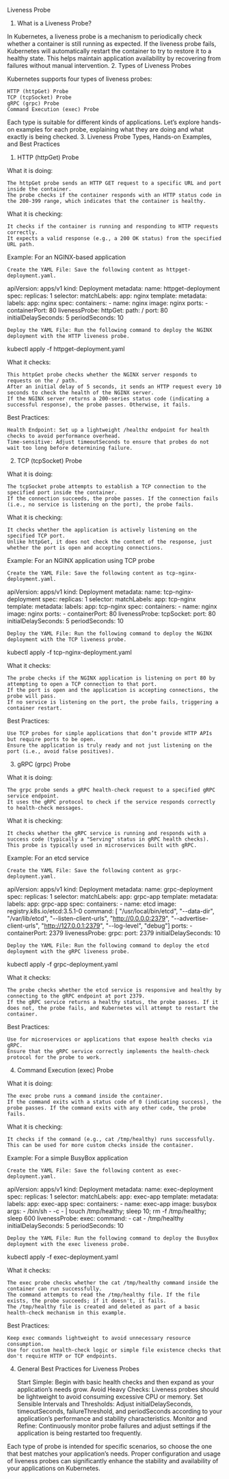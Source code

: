 Liveness Probe
1. What is a Liveness Probe?

In Kubernetes, a liveness probe is a mechanism to periodically check whether a container is still running as expected. If the liveness probe fails, Kubernetes will automatically restart the container to try to restore it to a healthy state. This helps maintain application availability by recovering from failures without manual intervention.
2. Types of Liveness Probes

Kubernetes supports four types of liveness probes:

    HTTP (httpGet) Probe
    TCP (tcpSocket) Probe
    gRPC (grpc) Probe
    Command Execution (exec) Probe

Each type is suitable for different kinds of applications. Let’s explore hands-on examples for each probe, explaining what they are doing and what exactly is being checked.
3. Liveness Probe Types, Hands-on Examples, and Best Practices
1. HTTP (httpGet) Probe

What it is doing:

    The httpGet probe sends an HTTP GET request to a specific URL and port inside the container.
    The probe checks if the container responds with an HTTP status code in the 200-399 range, which indicates that the container is healthy.

What it is checking:

    It checks if the container is running and responding to HTTP requests correctly.
    It expects a valid response (e.g., a 200 OK status) from the specified URL path.

Example: For an NGINX-based application

    Create the YAML File: Save the following content as httpget-deployment.yaml.

apiVersion: apps/v1
kind: Deployment
metadata:
  name: httpget-deployment
spec:
  replicas: 1
  selector:
    matchLabels:
      app: nginx
  template:
    metadata:
      labels:
        app: nginx
    spec:
      containers:
      - name: nginx
        image: nginx
        ports:
        - containerPort: 80
        livenessProbe:
          httpGet:
            path: /
            port: 80
          initialDelaySeconds: 5
          periodSeconds: 10

    Deploy the YAML File: Run the following command to deploy the NGINX deployment with the HTTP liveness probe.

kubectl apply -f httpget-deployment.yaml

What it checks:

    This httpGet probe checks whether the NGINX server responds to requests on the / path.
    After an initial delay of 5 seconds, it sends an HTTP request every 10 seconds to check the health of the NGINX server.
    If the NGINX server returns a 200-series status code (indicating a successful response), the probe passes. Otherwise, it fails.

Best Practices:

    Health Endpoint: Set up a lightweight /healthz endpoint for health checks to avoid performance overhead.
    Time-sensitive: Adjust timeoutSeconds to ensure that probes do not wait too long before determining failure.

2. TCP (tcpSocket) Probe

What it is doing:

    The tcpSocket probe attempts to establish a TCP connection to the specified port inside the container.
    If the connection succeeds, the probe passes. If the connection fails (i.e., no service is listening on the port), the probe fails.

What it is checking:

    It checks whether the application is actively listening on the specified TCP port.
    Unlike httpGet, it does not check the content of the response, just whether the port is open and accepting connections.

Example: For an NGINX application using TCP probe

    Create the YAML File: Save the following content as tcp-nginx-deployment.yaml.

apiVersion: apps/v1
kind: Deployment
metadata:
  name: tcp-nginx-deployment
spec:
  replicas: 1
  selector:
    matchLabels:
      app: tcp-nginx
  template:
    metadata:
      labels:
        app: tcp-nginx
    spec:
      containers:
      - name: nginx
        image: nginx
        ports:
        - containerPort: 80
        livenessProbe:
          tcpSocket:
            port: 80
          initialDelaySeconds: 5
          periodSeconds: 10

    Deploy the YAML File: Run the following command to deploy the NGINX deployment with the TCP liveness probe.

kubectl apply -f tcp-nginx-deployment.yaml

What it checks:

    The probe checks if the NGINX application is listening on port 80 by attempting to open a TCP connection to that port.
    If the port is open and the application is accepting connections, the probe will pass.
    If no service is listening on the port, the probe fails, triggering a container restart.

Best Practices:

    Use TCP probes for simple applications that don’t provide HTTP APIs but require ports to be open.
    Ensure the application is truly ready and not just listening on the port (i.e., avoid false positives).

3. gRPC (grpc) Probe

What it is doing:

    The grpc probe sends a gRPC health-check request to a specified gRPC service endpoint.
    It uses the gRPC protocol to check if the service responds correctly to health-check messages.

What it is checking:

    It checks whether the gRPC service is running and responds with a success code (typically a "Serving" status in gRPC health checks).
    This probe is typically used in microservices built with gRPC.

Example: For an etcd service

    Create the YAML File: Save the following content as grpc-deployment.yaml.

apiVersion: apps/v1
kind: Deployment
metadata:
  name: grpc-deployment
spec:
  replicas: 1
  selector:
    matchLabels:
      app: grpc-app
  template:
    metadata:
      labels:
        app: grpc-app
    spec:
      containers:
      - name: etcd
        image: registry.k8s.io/etcd:3.5.1-0
        command: [ "/usr/local/bin/etcd", "--data-dir",  "/var/lib/etcd", "--listen-client-urls", "http://0.0.0.0:2379", "--advertise-client-urls", "http://127.0.0.1:2379", "--log-level", "debug"]
        ports:
        - containerPort: 2379
        livenessProbe:
          grpc:
            port: 2379
          initialDelaySeconds: 10

    Deploy the YAML File: Run the following command to deploy the etcd deployment with the gRPC liveness probe.

kubectl apply -f grpc-deployment.yaml

What it checks:

    The probe checks whether the etcd service is responsive and healthy by connecting to the gRPC endpoint at port 2379.
    If the gRPC service returns a healthy status, the probe passes. If it does not, the probe fails, and Kubernetes will attempt to restart the container.

Best Practices:

    Use for microservices or applications that expose health checks via gRPC.
    Ensure that the gRPC service correctly implements the health-check protocol for the probe to work.

4. Command Execution (exec) Probe

What it is doing:

    The exec probe runs a command inside the container.
    If the command exits with a status code of 0 (indicating success), the probe passes. If the command exits with any other code, the probe fails.

What it is checking:

    It checks if the command (e.g., cat /tmp/healthy) runs successfully. This can be used for more custom checks inside the container.

Example: For a simple BusyBox application

    Create the YAML File: Save the following content as exec-deployment.yaml.

apiVersion: apps/v1
kind: Deployment
metadata:
  name: exec-deployment
spec:
  replicas: 1
  selector:
    matchLabels:
      app: exec-app
  template:
    metadata:
      labels:
        app: exec-app
    spec:
      containers:
      - name: exec-app
        image: busybox
        args:
        - /bin/sh
        - -c
        - |
          touch /tmp/healthy; sleep 10; rm -f /tmp/healthy; sleep 600
        livenessProbe:
          exec:
            command:
            - cat
            - /tmp/healthy
          initialDelaySeconds: 5
          periodSeconds: 10

    Deploy the YAML File: Run the following command to deploy the BusyBox deployment with the exec liveness probe.

kubectl apply -f exec-deployment.yaml

What it checks:

    The exec probe checks whether the cat /tmp/healthy command inside the container can run successfully.
    The command attempts to read the /tmp/healthy file. If the file exists, the probe succeeds; if it doesn't, it fails.
    The /tmp/healthy file is created and deleted as part of a basic health-check mechanism in this example.

Best Practices:

    Keep exec commands lightweight to avoid unnecessary resource consumption.
    Use for custom health-check logic or simple file existence checks that don't require HTTP or TCP endpoints.

4. General Best Practices for Liveness Probes

    Start Simple: Begin with basic health checks and then expand as your application’s needs grow.
    Avoid Heavy Checks: Liveness probes should be lightweight to avoid consuming excessive CPU or memory.
    Set Sensible Intervals and Thresholds: Adjust initialDelaySeconds, timeoutSeconds, failureThreshold, and periodSeconds according to your application’s performance and stability characteristics.
    Monitor and Refine: Continuously monitor probe failures and adjust settings if the application is being restarted too frequently.

Each type of probe is intended for specific scenarios, so choose the one that best matches your application’s needs. Proper configuration and usage of liveness probes can significantly enhance the stability and availability of your applications on Kubernetes.
